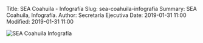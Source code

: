 Title: SEA Coahuila - Infografía
Slug: sea-coahuila-infografia
Summary: SEA Coahuila, Infografía.
Author: Secretaría Ejecutiva
Date: 2019-01-31 11:00
Modified: 2019-01-31 11:00


<img class="img-fluid" src="sea-coahuila-infografia-1200x2890.jpg" alt="SEA Coahuila Infografía">
